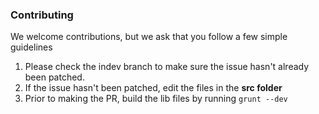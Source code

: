 ### Contributing

We welcome contributions, but we ask that you follow a few simple guidelines

1. Please check the indev branch to make sure the issue hasn't already been patched.
2. If the issue hasn't been patched, edit the files in the **src folder**
3. Prior to making the PR, build the lib files by running `grunt --dev`

